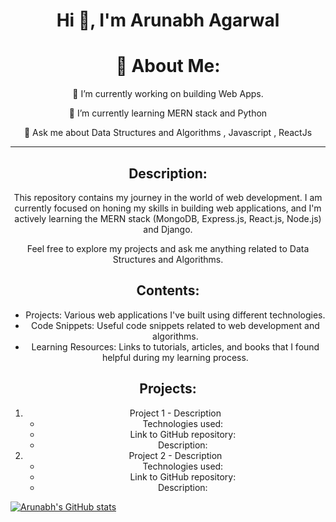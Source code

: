 <h1 align="center">Hi 👋, I'm Arunabh Agarwal</h1>

<h1 align="center">💫 About Me:</h1>

<p align="center">🔭 I’m currently working on building Web Apps.</p>

<p align="center">🌱 I’m currently learning MERN stack and Python</p>

<p align="center">💬 Ask me about Data Structures and Algorithms , Javascript , ReactJs </p>

---

<h2 align="center">Description:</h2>

<p align="center">This repository contains my journey in the world of web development. I am currently focused on honing my skills in building web applications, and I'm actively learning the MERN stack (MongoDB, Express.js, React.js, Node.js) and Django.</p>

<p align="center">Feel free to explore my projects and ask me anything related to Data Structures and Algorithms.</p>

<h2 align="center">Contents:</h2>

<ul align="center">
  <li>Projects: Various web applications I've built using different technologies.</li>
  <li>Code Snippets: Useful code snippets related to web development and algorithms.</li>
  <li>Learning Resources: Links to tutorials, articles, and books that I found helpful during my learning process.</li>
</ul>

<h2 align="center">Projects:</h2>

<ol align="center">
  <li>Project 1 - Description
     <ul>
       <li>Technologies used:</li>
       <li>Link to GitHub repository:</li>
       <li>Description:</li>
     </ul>
  </li>
  <li>Project 2 - Description
     <ul>
       <li>Technologies used:</li>
       <li>Link to GitHub repository:</li>
       <li>Description:</li>
     </ul>
  </li>
</ol>

[![Arunabh's GitHub stats](https://github-readme-stats.vercel.app/api?username=Arunabh0409)](https://github.com/Arunabh0409/github-readme-stats)
